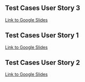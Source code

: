 ## Test Cases User Story 3

[Link to Google Slides](https://docs.google.com/presentation/d/1rkEcCSIcznmb-OZQsnaYGwe_ri9tOyDhajUXXJGpaWg/edit#slide=id.g297bc7e63f2_1_0)

## Test Cases User Story 1

[Link to Google Slides](https://docs.google.com/presentation/d/1LCCKh5l9Cvbjur5kVKiyi-cF5dWWzBbCLTKVx2_lpZA/edit#slide=id.g297f2c27d3a_0_1)

## Test Cases User Story 2

[Link to Google Slides](https://docs.google.com/presentation/d/1g7ahTicvDUdwpINiGLBMhFCIQClysEl8pmgMxWxEfUQ/edit?usp=sharing)
